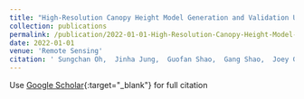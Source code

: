 ```yaml
---
title: "High-Resolution Canopy Height Model Generation and Validation Using USGS 3DEP LiDAR Data in Indiana, USA"
collection: publications
permalink: /publication/2022-01-01-High-Resolution-Canopy-Height-Model-Generation-and-Validation-Using-USGS-3DEP-LiDAR-Data-in-Indiana-USA
date: 2022-01-01
venue: 'Remote Sensing'
citation: ' Sungchan Oh,  Jinha Jung,  Guofan Shao,  Gang Shao,  Joey Gallion,  Songlin Fei, &quot;High-Resolution Canopy Height Model Generation and Validation Using USGS 3DEP LiDAR Data in Indiana, USA.&quot; Remote Sensing, 2022.'
---
```

Use [Google Scholar](https://scholar.google.com/scholar?q=High+Resolution+Canopy+Height+Model+Generation+and+Validation+Using+USGS+3DEP+LiDAR+Data+in+Indiana,+USA){:target="_blank"} for full citation